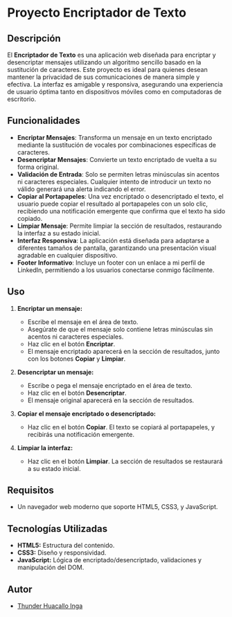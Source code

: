 # Proyecto Encriptador de Texto

## Descripción

El **Encriptador de Texto** es una aplicación web diseñada para encriptar y desencriptar mensajes utilizando un algoritmo sencillo basado en la sustitución de caracteres. Este proyecto es ideal para quienes desean mantener la privacidad de sus comunicaciones de manera simple y efectiva. La interfaz es amigable y responsiva, asegurando una experiencia de usuario óptima tanto en dispositivos móviles como en computadoras de escritorio.

## Funcionalidades

- **Encriptar Mensajes**: Transforma un mensaje en un texto encriptado mediante la sustitución de vocales por combinaciones específicas de caracteres.
- **Desencriptar Mensajes**: Convierte un texto encriptado de vuelta a su forma original.
- **Validación de Entrada**: Solo se permiten letras minúsculas sin acentos ni caracteres especiales. Cualquier intento de introducir un texto no válido generará una alerta indicando el error.
- **Copiar al Portapapeles**: Una vez encriptado o desencriptado el texto, el usuario puede copiar el resultado al portapapeles con un solo clic, recibiendo una notificación emergente que confirma que el texto ha sido copiado.
- **Limpiar Mensaje**: Permite limpiar la sección de resultados, restaurando la interfaz a su estado inicial.
- **Interfaz Responsiva**: La aplicación está diseñada para adaptarse a diferentes tamaños de pantalla, garantizando una presentación visual agradable en cualquier dispositivo.
- **Footer Informativo**: Incluye un footer con un enlace a mi perfil de LinkedIn, permitiendo a los usuarios conectarse conmigo fácilmente.

## Uso

1. **Encriptar un mensaje:**
   - Escribe el mensaje en el área de texto.
   - Asegúrate de que el mensaje solo contiene letras minúsculas sin acentos ni caracteres especiales.
   - Haz clic en el botón **Encriptar**.
   - El mensaje encriptado aparecerá en la sección de resultados, junto con los botones **Copiar** y **Limpiar**.

2. **Desencriptar un mensaje:**
   - Escribe o pega el mensaje encriptado en el área de texto.
   - Haz clic en el botón **Desencriptar**.
   - El mensaje original aparecerá en la sección de resultados.

3. **Copiar el mensaje encriptado o desencriptado:**
   - Haz clic en el botón **Copiar**. El texto se copiará al portapapeles, y recibirás una notificación emergente.

4. **Limpiar la interfaz:**
   - Haz clic en el botón **Limpiar**. La sección de resultados se restaurará a su estado inicial.

## Requisitos

- Un navegador web moderno que soporte HTML5, CSS3, y JavaScript.

## Tecnologías Utilizadas
  - **HTML5:** Estructura del contenido.
  - **CSS3:** Diseño y responsividad.
  - **JavaScript:** Lógica de encriptado/desencriptado, validaciones y manipulación del DOM.
## Autor
  - [Thunder Huacallo Inga](https://www.linkedin.com/in/thunder-huacallo)
